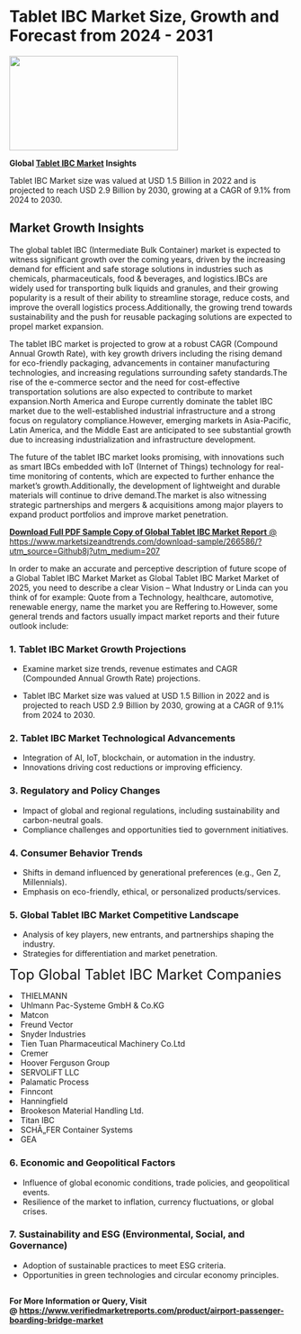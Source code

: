 <H1>Tablet IBC Market Size, Growth and Forecast from 2024 - 2031</H1><img class="aligncenter size-medium wp-image-584254" src="https://thirdeyenews.in/wp-content/uploads/2024/09/Global-Market-Research-300x168.jpeg" alt="" width="300" height="168" /><p><strong>Global&nbsp;<a href="https://www.marketsizeandtrends.com/download-sample/266586/?utm_source=Github8j?utm_medium=207">Tablet IBC Market</a> Insights</strong></p><p>Tablet IBC Market size was valued at USD 1.5 Billion in 2022 and is projected to reach USD 2.9 Billion by 2030, growing at a CAGR of 9.1% from 2024 to 2030.</p><p><h2>Market Growth Insights</h2> <p>The global tablet IBC (Intermediate Bulk Container) market is expected to witness significant growth over the coming years, driven by the increasing demand for efficient and safe storage solutions in industries such as chemicals, pharmaceuticals, food & beverages, and logistics.IBCs are widely used for transporting bulk liquids and granules, and their growing popularity is a result of their ability to streamline storage, reduce costs, and improve the overall logistics process.Additionally, the growing trend towards sustainability and the push for reusable packaging solutions are expected to propel market expansion.</p> <p><a href="#"></a></p> <p>The tablet IBC market is projected to grow at a robust CAGR (Compound Annual Growth Rate), with key growth drivers including the rising demand for eco-friendly packaging, advancements in container manufacturing technologies, and increasing regulations surrounding safety standards.The rise of the e-commerce sector and the need for cost-effective transportation solutions are also expected to contribute to market expansion.North America and Europe currently dominate the tablet IBC market due to the well-established industrial infrastructure and a strong focus on regulatory compliance.However, emerging markets in Asia-Pacific, Latin America, and the Middle East are anticipated to see substantial growth due to increasing industrialization and infrastructure development.</p> <p>The future of the tablet IBC market looks promising, with innovations such as smart IBCs embedded with IoT (Internet of Things) technology for real-time monitoring of contents, which are expected to further enhance the market’s growth.Additionally, the development of lightweight and durable materials will continue to drive demand.The market is also witnessing strategic partnerships and mergers & acquisitions among major players to expand product portfolios and improve market penetration.</p> <p><a href="#"></p><p><span class=""><strong>Download Full PDF Sample Copy of Global Tablet IBC Market Report</strong> @ <a href="https://www.marketsizeandtrends.com/download-sample/266586/?utm_source=Github8j?utm_medium=207" target="_blank">https://www.marketsizeandtrends.com/download-sample/266586/?utm_source=Github8j?utm_medium=207</a></span></p><p>In order to make an accurate and perceptive description of future scope of a Global&nbsp;Tablet IBC Market Market as Global&nbsp;Tablet IBC Market Market of 2025, you need to describe a clear Vision &ndash; What Industry or Linda can you think of for example: Quote from a Technology, healthcare, automotive, renewable energy, name the market you are Reffering to.However, some general trends and factors usually impact market reports and their future outlook include:</p><h3>1.&nbsp;<strong>Tablet IBC Market Growth Projections</strong></h3><ul><li>Examine market size trends, revenue estimates and CAGR (Compounded Annual Growth Rate) projections.</li><li><p>Tablet IBC Market size was valued at USD 1.5 Billion in 2022 and is projected to reach USD 2.9 Billion by 2030, growing at a CAGR of 9.1% from 2024 to 2030.</p></li></ul><h3>2.&nbsp;<strong>Tablet IBC Market Technological Advancements</strong></h3><ul><li>Integration of AI, IoT, blockchain, or automation in the industry.</li><li>Innovations driving cost reductions or improving efficiency.</li></ul><h3>3.&nbsp;<strong>Regulatory and Policy Changes</strong></h3><ul><li>Impact of global and regional regulations, including sustainability and carbon-neutral goals.</li><li>Compliance challenges and opportunities tied to government initiatives.</li></ul><h3>4.&nbsp;<strong>Consumer Behavior Trends</strong></h3><ul><li>Shifts in demand influenced by generational preferences (e.g., Gen Z, Millennials).</li><li>Emphasis on eco-friendly, ethical, or personalized products/services.</li></ul><h3>5.&nbsp;<strong>Global Tablet IBC Market Competitive Landscape</strong></h3><ul><li>Analysis of key players, new entrants, and partnerships shaping the industry.</li><li>Strategies for differentiation and market penetration.</li></ul><p data-pm-slice="1 1 []"><span style="color: inherit; font-family: inherit; font-size: 25px;">Top Global Tablet IBC Market Companies</span></p><div class="" data-test-id=""><p><li>THIELMANN</li><li> Uhlmann Pac-Systeme GmbH & Co.KG</li><li> Matcon</li><li> Freund Vector</li><li> Snyder Industries</li><li> Tien Tuan Pharmaceutical Machinery Co.Ltd</li><li> Cremer</li><li> Hoover Ferguson Group</li><li> SERVOLiFT LLC</li><li> Palamatic Process</li><li> Finncont</li><li> Hanningfield</li><li> Brookeson Material Handling Ltd.</li><li> Titan IBC</li><li> SCHÃ„FER Container Systems</li><li> GEA</li></p></div><h3>6.&nbsp;<strong>Economic and Geopolitical Factors</strong></h3><ul><li>Influence of global economic conditions, trade policies, and geopolitical events.</li><li>Resilience of the market to inflation, currency fluctuations, or global crises.</li></ul><h3>7.&nbsp;<strong>Sustainability and ESG (Environmental, Social, and Governance)</strong></h3><ul><li>Adoption of sustainable practices to meet ESG criteria.</li><li>Opportunities in green technologies and circular economy principles.</li></ul><h2><strong style="font-size: 14px;">For More Information or Query, Visit @&nbsp;</strong><a style="background-color: #ffffff; font-size: 14px;" href="https://www.marketsizeandtrends.com/report/tablet-ibc-market/" target="_blank">https://www.verifiedmarketreports.com/product/airport-passenger-boarding-bridge-market</a></h2>